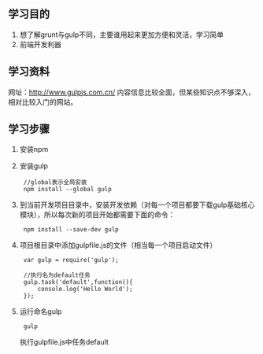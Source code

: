 ## 学习目的

1. 想了解grunt与gulp不同，主要谁用起来更加方便和灵活，学习简单
2. 前端开发利器

## 学习资料

网址：http://www.gulpjs.com.cn/ 
内容信息比较全面，但某些知识点不够深入，相对比较入门的网站。

## 学习步骤

1. 安装npm
2. 安装gulp

		//global表示全局安装
		npm install --global gulp

3. 到当前开发项目目录中，安装开发依赖（对每一个项目都要下载gulp基础核心模块），所以每次新的项目开始都需要下面的命令：

		npm install --save-dev gulp

4. 项目根目录中添加gulpfile.js的文件（相当每一个项目启动文件）
	
		var gulp = require('gulp');

		//执行名为default任务
		gulp.task('default',function(){
			console.log('Hello World');
		});

5. 运行命名gulp

		gulp

	执行gulpfile.js中任务default
